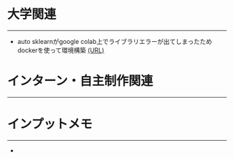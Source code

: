 # 大学関連
* * *
- auto sklearnがgoogle colab上でライブラリエラーが出てしまったため dockerを使って環境構築 [(URL)](https://automl.github.io/auto-sklearn/master/installation.html)

# インターン・自主制作関連
* * *
# インプットメモ
* * *
- 
